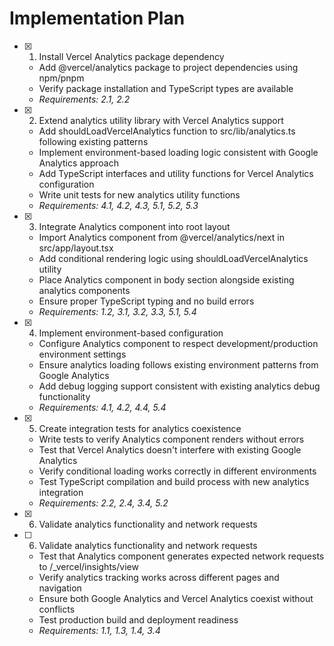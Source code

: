 # Implementation Plan

- [x] 1. Install Vercel Analytics package dependency






  - Add @vercel/analytics package to project dependencies using npm/pnpm
  - Verify package installation and TypeScript types are available
  - _Requirements: 2.1, 2.2_

- [x] 2. Extend analytics utility library with Vercel Analytics support






  - Add shouldLoadVercelAnalytics function to src/lib/analytics.ts following existing patterns
  - Implement environment-based loading logic consistent with Google Analytics approach
  - Add TypeScript interfaces and utility functions for Vercel Analytics configuration
  - Write unit tests for new analytics utility functions
  - _Requirements: 4.1, 4.2, 4.3, 5.1, 5.2, 5.3_

- [x] 3. Integrate Analytics component into root layout






  - Import Analytics component from @vercel/analytics/next in src/app/layout.tsx
  - Add conditional rendering logic using shouldLoadVercelAnalytics utility
  - Place Analytics component in body section alongside existing analytics components
  - Ensure proper TypeScript typing and no build errors
  - _Requirements: 1.2, 3.1, 3.2, 3.3, 5.1, 5.4_

- [x] 4. Implement environment-based configuration






  - Configure Analytics component to respect development/production environment settings
  - Ensure analytics loading follows existing environment patterns from Google Analytics
  - Add debug logging support consistent with existing analytics debug functionality
  - _Requirements: 4.1, 4.2, 4.4, 5.4_


- [x] 5. Create integration tests for analytics coexistence





  - Write tests to verify Analytics component renders without errors
  - Test that Vercel Analytics doesn't interfere with existing Google Analytics
  - Verify conditional loading works correctly in different environments
  - Test TypeScript compilation and build process with new analytics integration
  - _Requirements: 2.2, 2.4, 3.4, 5.2_
- [x] 6. Validate analytics functionality and network requests



- [ ] 6. Validate analytics functionality and network requests

  - Test that Analytics component generates expected network requests to /_vercel/insights/view
  - Verify analytics tracking works across different pages and navigation
  - Ensure both Google Analytics and Vercel Analytics coexist without conflicts
  - Test production build and deployment readiness
  - _Requirements: 1.1, 1.3, 1.4, 3.4_